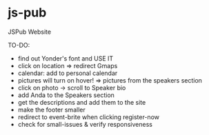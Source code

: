 # js-pub
JSPub Website

TO-DO:
- find out Yonder's font and USE IT
- click on location => redirect Gmaps
- calendar: add to personal calendar
- pictures will turn on hover! => pictures from the speakers section
- click on photo -> scroll to Speaker bio
- add Anda to the Speakers section
- get the descriptions and add them to the site
- make the footer smaller
- redirect to event-brite when clicking register-now
- check for small-issues & verify responsiveness
